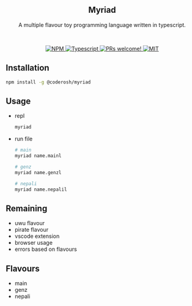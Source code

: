 <h2 align="center">Myriad</h2>
<p align="center">A multiple flavour toy programming language written in typescript.</p>

<br />
<p align="center">
  <a href="https://www.npmjs.com/package/@coderosh/myriad">
    <img alt="NPM" src="https://img.shields.io/npm/v/@coderosh/myriad" />
  </a>
  <a href="https://github.com/coderosh/myriad">
    <img src="https://img.shields.io/badge/types-typescript-blue.svg" alt="Typescript" />
  </a>
  <a href="https://github.com/coderosh/myriad">
    <img src="https://img.shields.io/badge/PRs-welcome-brightgreen.svg" alt="PRs welcome!" />
  </a>
  <a href="https://github.com/coderosh/myriad">
    <img alt="MIT" src="https://img.shields.io/badge/license-MIT-blue.svg" />
  </a>
</p>

## Installation

```sh
npm install -g @coderosh/myriad
```

## Usage

- repl
  ```sh
  myriad
  ```
- run file

  ```sh
  # main
  myriad name.mainl

  # genz
  myriad name.genzl

  # nepali
  myriad name.nepalil
  ```

## Remaining

- uwu flavour
- pirate flavour
- vscode extension
- browser usage
- errors based on flavours

## Flavours

- main
- genz
- nepali
